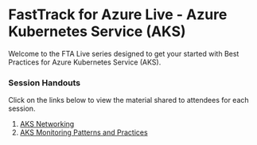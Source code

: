 # FastTrack for Azure Live - Azure Kubernetes Service (AKS)

Welcome to the FTA Live series designed to get your started with Best Practices for Azure Kubernetes Service (AKS). 

### Session Handouts

Click on the links below to view the material shared to attendees for each session.

1. [AKS Networking](./aks-networking.md)
1. [AKS Monitoring Patterns and Practices](./aks-monitoring.md)
